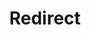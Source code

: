---
layout: src/layouts/Redirect.astro
pubDate: 2023-01-01
modDate: 2024-05-22
title: Redirect
redirect: https://octopus.com/docs/best-practices/octopus-administration/projects-and-project-groups
description: Guidelines and recommendations for configuring projects and project groups in Octopus Deploy.
---